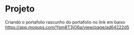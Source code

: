 # Projeto
Criando o portafolio 
rascunho do portafolio no link em baixo
https://app.moqups.com/Ypm8T3jO6a/view/page/ad64222d5
